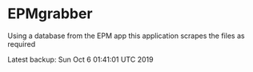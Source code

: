 # EPMgrabber
Using a database from the EPM app this application scrapes the files as required


Latest backup: Sun Oct 6 01:41:01 UTC 2019
